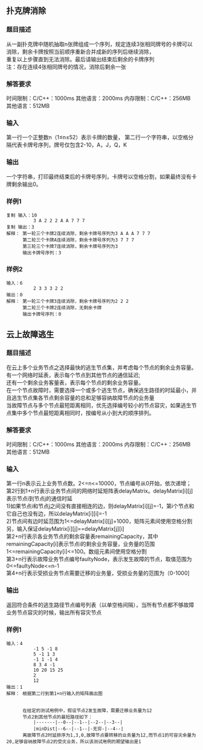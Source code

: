 
## 扑克牌消除
### 题目描述
从一副扑克牌中随机抽取n张牌组成一个序列，规定连续3张相同牌号的卡牌可以消除，剩余卡牌按照当前顺序重新合并成新的序列后继续消除，   
重复以上步骤直到无法消除。最后请输出结束后剩余的卡牌序列   
注：存在连续4张相同牌号的情况，消除后剩余一张   
### 解答要求
时间限制：C/C++：1000ms 其他语言：2000ms
内存限制：C/C++：256MB 其他语言：512MB
### 输入
第一行一个正整数n（1≤n≤52）表示卡牌的数量，
第二行一个字符串，以空格分隔代表卡牌号序列，牌号仅包含2-10，A，J，Q，K
### 输出
一个字符串，打印最终结束后的卡牌号序列，卡牌号以空格分割，如果最终没有卡牌剩余输出0。
### 样例1
```
复制 输入：10
          3 A 2 2 2 A A 7 7 7
复制 输出：3
解释： 第一轮三个卡牌2连续消除，剩余卡牌号序列为3 A A A 7 7 7
      第二轮三个卡牌A连续消除，剩余卡牌号序列为3 7 7 7
      第三轮三个卡牌7连续消除，剩余卡牌号序列为3
      输出卡牌号序列：3
```
### 样例2
```
输入：6
          2 3 3 3 2 2
输出：0
解释： 第一轮三个卡牌3连续消除，剩余卡牌号序列为2 2 2
      第二轮三个卡牌2连续消除，无剩余卡牌
      输出卡牌号序列：0
```






## 云上故障逃生
### 题目描述
在云上多个业务节点之选择最快的逃生节点集，并考虑每个节点的剩余业务容量。有一个网络时延表，表示每个节点到其他节点的通信延迟;   
还有一个剩余业务客量表，表示每个节点的剩余业务容量。   
在一个节点故障时，需要选择一个或多个逃生节点，确保逃生路径的时延最小，并且逃生节点集各节点剩余容量的总和足够容纳故障节点的业务量   
当故障节点与多个节点最短距离相同，优先选择编号较小的节点容灾，如果逃生节点集中多个节点最短距离相同时，按编号从小到大的顺序排列。   
### 解答要求
时间限制：C/C++：1000ms 其他语言：2000ms
内存限制：C/C++：256MB 其他语言：512MB
### 输入
第一行n表示云上业务节点数。2<=n<=10000，节点编号从0开始，依次递增；   
第2行到1+n行表示业务节点间的网络时延矩阵表delayMatrix。delayMatrix[i][j]表示节点i到节点j的通信时延   
1)如果节点i和节点j之间没有直接相连的边，则delayMatrix[i][j]=-1，第i个节点和它自己也没有边，所以delayMatrix[i][i]=-1   
2)节点间有边时延范围为1<=delayMatrix[i][j]=1000，矩阵元素间使用空格分割   
另，输入保证delayMatrix[i][j]==delayMatrix[j][i]   
第2+n行表示各业务节点的剩余容量表remainingCapacity，其中remainingCapacity[i]表示节点i的剩余业务容量，业务量的范围1<=remainingCapacity[i]<=100。数组元素间使用空格分割  
第3+n行表示故障业务节点编号faultyNode，表示发生故障的节点，取值范围为0<=faultyNode<=n-1   
第4+n行表示受损业务节点需要迁移的业务量，受损业务量的范围为（0-1000]   
### 输出
返回符合条件的逃生路径节点编号列表（以单空格间隔），当所有节点都不够故障业务节点容灾的时候，输出所有容灾节点   
### 样例1
```
输入：4
          -1 5 -1 8
          5 -1 1 3
          -1 1 -1 4
          8 3 4 -1
          10 20 15 25
          2
          12
输出：1
解释： 根据第二行到第1+n行输入的矩阵画出图
      

      在给定的测试用例中，假设节点2发生故障，需要迁移业务量为12
      节点2到其他节点的最短路径如下：
          |-------|--0--|--1--|--2--|--3--|
          |minDist|--6--|--1--|-无穷-|--4--|
      离故障节点2时延排序为1,3,0,故障节点要转移的业务量为12,而节点1的可容灾余量为20,足够容纳故障节点2的受灾业务，所以该测试用例的期望输出是1

```

